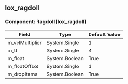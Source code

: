 ## lox_ragdoll

### Component: Ragdoll (lox_ragdoll)

|Field|Type|Default Value|
|---|---|---|
|m_velMultiplier|System.Single|1|
|m_ttl|System.Single|4|
|m_float|System.Boolean|True|
|m_floatOffset|System.Single|1|
|m_dropItems|System.Boolean|True|

